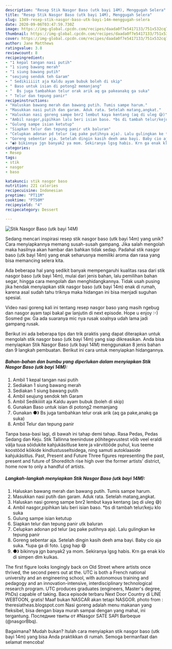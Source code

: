 ```yaml
---
description: "Resep Stik Nasgor Baso (utk bayi 14M), Menggugah Selera"
title: "Resep Stik Nasgor Baso (utk bayi 14M), Menggugah Selera"
slug: 1349-resep-stik-nasgor-baso-utk-bayi-14m-menggugah-selera
date: 2020-09-06T03:47:59.730Z
image: https://img-global.cpcdn.com/recipes/daada0f7e5417133/751x532cq70/stik-nasgor-baso-utk-bayi-14m-foto-resep-utama.jpg
thumbnail: https://img-global.cpcdn.com/recipes/daada0f7e5417133/751x532cq70/stik-nasgor-baso-utk-bayi-14m-foto-resep-utama.jpg
cover: https://img-global.cpcdn.com/recipes/daada0f7e5417133/751x532cq70/stik-nasgor-baso-utk-bayi-14m-foto-resep-utama.jpg
author: Jane Matthews
ratingvalue: 3.8
reviewcount: 8
recipeingredient:
- "1 kepal tangan nasi putih"
- "1 siung bawang merah"
- "1 siung bawang putih"
- "seujung sendok teh Garam"
- " Sedikiiiiit aja Kaldu ayam bubuk boleh di skip"
- " Baso untuk isian di potong2 memanjang"
- "  Bs juga tambahkan telur orak arik aq ga pakeanakq ga suka"
- " Telur dan tepung panir"
recipeinstructions:
- "Haluskan bawang merah dan bawang putih. Tumis sampe harum."
- "Masukkan nasi putih dan garam. Aduk rata. Setelah matang,angkat."
- "Haluskan nasi goreng sampe bnr2 lembut kaya kentang (aq di uleg 😅)"
- "Ambil nasgor,pipihkan lalu beri isian baso. *bs di tambah telur/keju klo suka"
- "Gulung sampe isian ketutup"
- "Siapkan telur dan tepung panir utk baluran"
- "Celupkan adonan pd telur (aq pake putihnya aja). Lalu gulingkan ke tepung panir"
- "Goreng sebentar aja. Setelah dingin kasih deeh ama bayi. Baby cio aja suka. *lupa ga di foto. Lgsg hap 😄"
- "●》 bikinnya jgn banyak2 ya mom. Sekiranya lgsg habis. Krn ga enak klo di simpen dlm kulkas."
categories:
- Resep
tags:
- stik
- nasgor
- baso

katakunci: stik nasgor baso 
nutrition: 221 calories
recipecuisine: Indonesian
preptime: "PT11M"
cooktime: "PT50M"
recipeyield: "4"
recipecategory: Dessert

---
```



![Stik Nasgor Baso (utk bayi 14M)](https://img-global.cpcdn.com/recipes/daada0f7e5417133/751x532cq70/stik-nasgor-baso-utk-bayi-14m-foto-resep-utama.jpg)

Sedang mencari inspirasi resep stik nasgor baso (utk bayi 14m) yang unik? Cara menyiapkannya memang susah-susah gampang. Jika salah mengolah maka hasilnya akan hambar dan bahkan tidak sedap. Padahal stik nasgor baso (utk bayi 14m) yang enak seharusnya memiliki aroma dan rasa yang bisa memancing selera kita.

Ada beberapa hal yang sedikit banyak mempengaruhi kualitas rasa dari stik nasgor baso (utk bayi 14m), mulai dari jenis bahan, lalu pemilihan bahan segar, hingga cara mengolah dan menghidangkannya. Tidak usah pusing jika hendak menyiapkan stik nasgor baso (utk bayi 14m) enak di rumah, karena asal sudah tahu triknya maka hidangan ini bisa menjadi suguhan spesial.

Video nasi goreng kali ini tentang resep nasgor baso yang masih ngebug dan nasgor ayam tapi bakal gw lanjutin di next episode. Hope u enjoy :-) Sosmed gw. Ga ada suaranya mic nya rusak soalnya udah lama jadi gampang rusak.


Berikut ini ada beberapa tips dan trik praktis yang dapat diterapkan untuk mengolah stik nasgor baso (utk bayi 14m) yang siap dikreasikan. Anda bisa menyiapkan Stik Nasgor Baso (utk bayi 14M) menggunakan 8 jenis bahan dan 9 langkah pembuatan. Berikut ini cara untuk menyiapkan hidangannya.

<!--inarticleads1-->

##### Bahan-bahan dan bumbu yang diperlukan dalam menyiapkan Stik Nasgor Baso (utk bayi 14M):

1. Ambil 1 kepal tangan nasi putih
1. Sediakan 1 siung bawang merah
1. Sediakan 1 siung bawang putih
1. Ambil seujung sendok teh Garam
1. Ambil  Sedikiiiiit aja Kaldu ayam bubuk (boleh di skip)
1. Gunakan  Baso untuk isian di potong2 memanjang
1. Gunakan  ●》 Bs juga tambahkan telur orak arik (aq ga pake,anakq ga suka)
1. Ambil  Telur dan tepung panir


Tanpa basa-basi lagi, di bawah ini tahap demi tahap. Rasa Pedas, Pedas Sedang dan Keju. Stik Tallinna teeninduse põhitegevustest võib veel eraldi välja tuua sõidukite kahjukäsitluse kere ja värvitööde puhul, kus teeme koostööd kõikide kindlustusseltsidega, ning samuti autoklaaside kahjukäsitlus. Past, Present and Future Three figures representing the past, present and future of Shoreditch rise high over the former artists&#39; district, home now to only a handful of artists. 

<!--inarticleads2-->

##### Langkah-langkah menyiapkan Stik Nasgor Baso (utk bayi 14M):

1. Haluskan bawang merah dan bawang putih. Tumis sampe harum.
1. Masukkan nasi putih dan garam. Aduk rata. Setelah matang,angkat.
1. Haluskan nasi goreng sampe bnr2 lembut kaya kentang (aq di uleg 😅)
1. Ambil nasgor,pipihkan lalu beri isian baso. *bs di tambah telur/keju klo suka
1. Gulung sampe isian ketutup
1. Siapkan telur dan tepung panir utk baluran
1. Celupkan adonan pd telur (aq pake putihnya aja). Lalu gulingkan ke tepung panir
1. Goreng sebentar aja. Setelah dingin kasih deeh ama bayi. Baby cio aja suka. *lupa ga di foto. Lgsg hap 😄
1. ●》 bikinnya jgn banyak2 ya mom. Sekiranya lgsg habis. Krn ga enak klo di simpen dlm kulkas.


The first figure looks longingly back on Old Street where artists once thrived, the second peers out at the. UTC is both a French national university and an engineering school, with autonomous training and pedagogy and an innovation-intensive, interdisciplinary technological research program. UTC produces graduates (engineers, Master&#39;s degree, PhDs) capable of taking. Baca episode terbaru Next Door Country di LINE WEBTOON, gratis! Maaf bukan NASCAR akan tetapi NASGOR. photo from : theresiatheas.blogspot.com Nasi goreng adalah menu makanan yang fleksibel, bisa dengan biaya murah sampai dengan yang mahal, ini tergantung. Последние твиты от #Nasgor SATE SAPI Barbeque (@nasgorBbq). 

Bagaimana? Mudah bukan? Itulah cara menyiapkan stik nasgor baso (utk bayi 14m) yang bisa Anda praktikkan di rumah. Semoga bermanfaat dan selamat mencoba!
